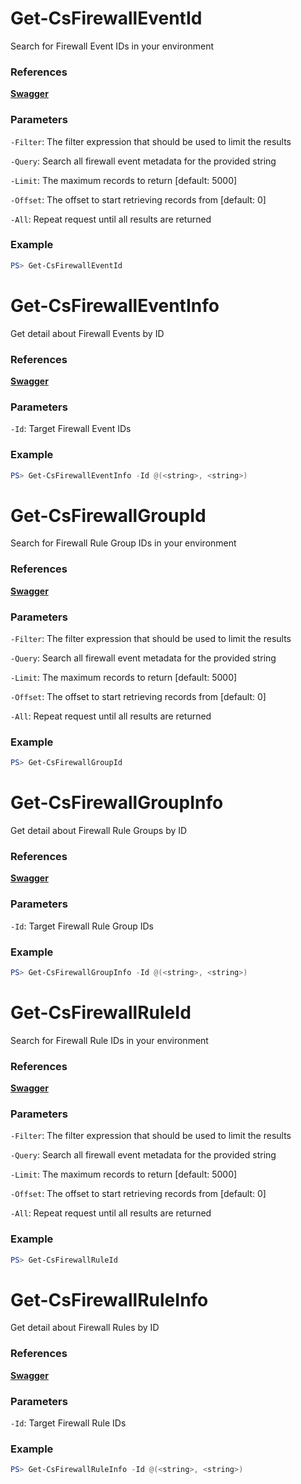# Get-CsFirewallEventId
Search for Firewall Event IDs in your environment

### References
**[Swagger](https://assets.falcon.crowdstrike.com/support/api/swagger.html#/firewall-management/query_events)**

### Parameters

`-Filter`: The filter expression that should be used to limit the results

`-Query`: Search all firewall event metadata for the provided string

`-Limit`: The maximum records to return [default: 5000]

`-Offset`: The offset to start retrieving records from [default: 0]

`-All`: Repeat request until all results are returned

### Example
```powershell
PS> Get-CsFirewallEventId
```

# Get-CsFirewallEventInfo
Get detail about Firewall Events by ID

### References
**[Swagger](https://assets.falcon.crowdstrike.com/support/api/swagger.html#/firewall-management/get_events)**

### Parameters

`-Id`: Target Firewall Event IDs

### Example
```powershell
PS> Get-CsFirewallEventInfo -Id @(<string>, <string>)
```

# Get-CsFirewallGroupId
Search for Firewall Rule Group IDs in your environment

### References
**[Swagger](https://assets.falcon.crowdstrike.com/support/api/swagger.html#/firewall-management/query_rule_groups)**

### Parameters

`-Filter`: The filter expression that should be used to limit the results

`-Query`: Search all firewall event metadata for the provided string

`-Limit`: The maximum records to return [default: 5000]

`-Offset`: The offset to start retrieving records from [default: 0]

`-All`: Repeat request until all results are returned

### Example
```powershell
PS> Get-CsFirewallGroupId
```

# Get-CsFirewallGroupInfo
Get detail about Firewall Rule Groups by ID

### References
**[Swagger](https://assets.falcon.crowdstrike.com/support/api/swagger.html#/firewall-management/get_rule_groups)**

### Parameters

`-Id`: Target Firewall Rule Group IDs

### Example
```powershell
PS> Get-CsFirewallGroupInfo -Id @(<string>, <string>)
```

# Get-CsFirewallRuleId
Search for Firewall Rule IDs in your environment

### References
**[Swagger](https://assets.falcon.crowdstrike.com/support/api/swagger.html#/firewall-management/query_rules)**

### Parameters

`-Filter`: The filter expression that should be used to limit the results

`-Query`: Search all firewall event metadata for the provided string

`-Limit`: The maximum records to return [default: 5000]

`-Offset`: The offset to start retrieving records from [default: 0]

`-All`: Repeat request until all results are returned

### Example
```powershell
PS> Get-CsFirewallRuleId
```

# Get-CsFirewallRuleInfo
Get detail about Firewall Rules by ID

### References
**[Swagger](https://assets.falcon.crowdstrike.com/support/api/swagger.html#/firewall-management/get_rules)**

### Parameters

`-Id`: Target Firewall Rule IDs

### Example
```powershell
PS> Get-CsFirewallRuleInfo -Id @(<string>, <string>)
```